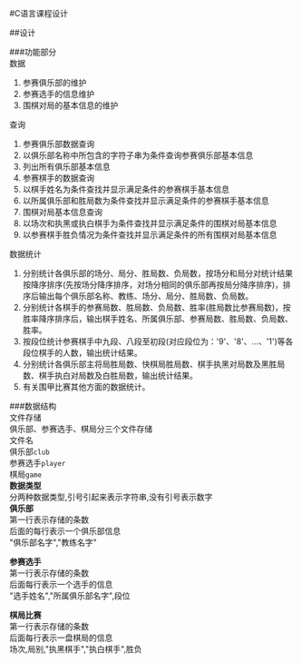 #C语言课程设计   
   
##设计   
   
###功能部分   
数据   
1. 参赛俱乐部的维护   
2. 参赛选手的信息维护   
3. 围棋对局的基本信息的维护   

查询   
1. 参赛俱乐部数据查询   
 1. 以俱乐部名称中所包含的字符子串为条件查询参赛俱乐部基本信息   
 2. 列出所有俱乐部基本信息   
2. 参赛棋手的数据查询   
 1. 以棋手姓名为条件查找并显示满足条件的参赛棋手基本信息   
 2. 以所属俱乐部和胜局数为条件查找并显示满足条件的参赛棋手基本信息   
3. 围棋对局基本信息查询   
 1. 以场次和执黑或执白棋手为条件查找并显示满足条件的围棋对局基本信息   
 2. 以参赛棋手胜负情况为条件查找并显示满足条件的所有围棋对局基本信息   
   
数据统计   
1. 分别统计各俱乐部的场分、局分、胜局数、负局数，按场分和局分对统计结果按降序排序(先按场分降序排序，对场分相同的俱乐部再按局分降序排序)，排序后输出每个俱乐部名称、教练、场分、局分、胜局数、负局数。   
2. 分别统计各棋手的参赛局数、胜局数、负局数、胜率(胜局数比参赛局数)，按胜率降序排序后，输出棋手姓名、所属俱乐部、参赛局数、胜局数、负局数、胜率。   
3. 按段位统计参赛棋手中九段、八段至初段(对应段位为：'9'、'8'、...、'1')等各段位棋手的人数，输出统计结果。   
4. 分别统计各俱乐部主将局胜局数、快棋局胜局数、棋手执黑对局数及黑胜局数、棋手执白对局数及白胜局数，输出统计结果。   
5. 有关围甲比赛其他方面的数据统计。   
   
###数据结构   
文件存储   
俱乐部、参赛选手、棋局分三个文件存储   
文件名   
俱乐部`club`   
参赛选手`player`   
棋局`game`   
**数据类型**   
分两种数据类型,引号引起来表示字符串,没有引号表示数字   
**俱乐部**   
第一行表示存储的条数   
后面的每行表示一个俱乐部信息   
"俱乐部名字","教练名字"   
   
**参赛选手**   
第一行表示存储的条数   
后面每行表示一个选手的信息   
"选手姓名","所属俱乐部名字",段位   
   
**棋局比赛**   
第一行表示存储的条数   
后面每行表示一盘棋局的信息   
场次,局别,"执黑棋手","执白棋手",胜负   
   
